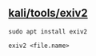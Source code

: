 ## [kali/tools/exiv2](https://www.kali.org/tools/exiv2/)


 ```
sudo apt install exiv2
 ```
```
exiv2 <file.name>
```
